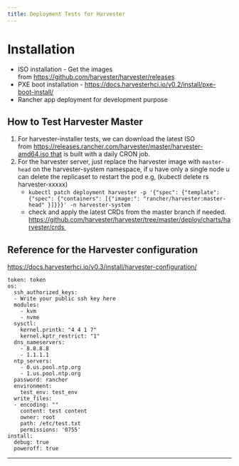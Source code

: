 ```yaml
---
title: Deployment Tests for Harvester
---
```

# Installation
- ISO installation - Get the images from https://github.com/harvester/harvester/releases
- PXE boot installation - https://docs.harvesterhci.io/v0.2/install/pxe-boot-install/
- Rancher app deployment for development purpose
## How to Test Harvester Master
1. For harvester-installer tests, we can download the latest ISO from https://releases.rancher.com/harvester/master/harvester-amd64.iso that is built with a daily CRON job.
2. For the harvester server, just replace the harvester image with `master-head` on the harvester-system namespace, if u have only a single node u can delete the replicaset to restart the pod e.g, (kubectl delete rs harvester-xxxxx) 
    - `kubectl patch deployment harvester -p '{"spec": {"template": {"spec": {"containers": [{"image:": "rancher/harvester:master-head" }]}}}' -n harvester-system`
    - check and apply the latest CRDs from the master branch if needed.
    https://github.com/harvester/harvester/tree/master/deploy/charts/harvester/crds 
## Reference for the Harvester configuration
https://docs.harvesterhci.io/v0.3/install/harvester-configuration/
```
token: token
os:
  ssh_authorized_keys:
  - Write your public ssh key here
  modules:
    - kvm
    - nvme
  sysctl:
    kernel.printk: "4 4 1 7"
    kernel.kptr_restrict: "1"
  dns_nameservers:
    - 8.8.8.8
    - 1.1.1.1
  ntp_servers:
    - 0.us.pool.ntp.org
    - 1.us.pool.ntp.org
  password: rancher
  environment:
    test_env: test_env
  write_files:
  - encoding: ""
    content: test content
    owner: root
    path: /etc/test.txt
    permissions: '0755'
install:
  debug: true
  poweroff: true
```
---
